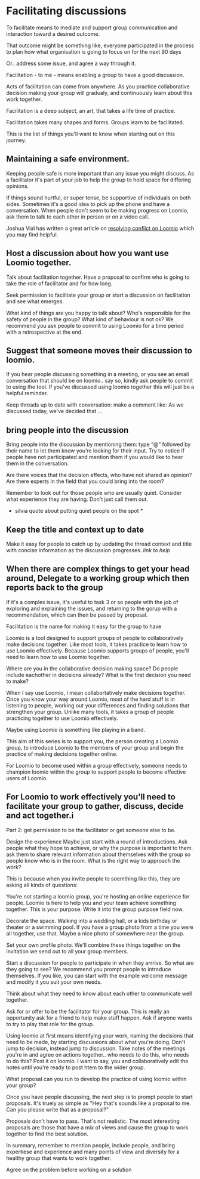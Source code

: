 # Facilitating discussions

To facilitate means to mediate and support group communication and interaction toward a desired outcome.

That outcome might be something like, everyone participated in the process to plan how what organisation is going to focus on for the next 90 days

Or.. address some issue, and agree a way through it.

Facilitation - to me - means enabling a group to have a good discussion.

Acts of facilitation can come from anywhere. As you practice collaborative decision making your group will gradualy, and continuously learn about this work together.

Facilitation is a deep subject, an art, that takes a life time of practice.

Facilitation takes many shapes and forms. Groups learn to be facilitated.

This is the list of things you'll want to know when starting out on this journey.


## Maintaining a safe environment.

Keeping people safe is more important than any issue you might discuss. As a facilitator it's part of your job to help the group to hold space for differing opinions.

If things sound hurtful, or super tense, be supportive of individuals on both sides. Sometimes it's a good idea to pick up the phone and have a conversation. When people don't seem to be making progress on Loomio, ask them to talk to each other in person or on a video call.

Joshua Vial has written a great article on [resolving conflict on Loomio](http://joshuavial.com/loomio-conflict/) which you may find helpful.


## Host a discussion about how you want use Loomio together.
Talk about facilitation together. Have a proposal to confirm who is going to take the role of facilitator and for how long.

Seek permission to facilitate your group or start a discussion on facilitation and see what emerges.

What kind of things are you happy to talk about?
Who's responsible for the safety of people in the group?
What kind of behaviour is not ok?
We recommend you ask people to commit to using Loomio for a time period with a retrospective at the end.

## Suggest that someone moves their discussion to loomio.
If you hear people discussing something in a meeting, or you see an email conversation that should be on loomio.. say so, kindly ask people to commit to using the tool. If you've discussed using loomio together this will just be a helpful reminder.

Keep threads up to date with conversation: make a comment like: As we discussed today, we've decided that ...


## bring people into the discussion
Bring people into the discussion by mentioning them: type “@” followed by their name to let them know you’re looking for their input. Try to notice if people have not participated and mention them if you would like to hear them in the conversation.

Are there voices that the decision effects, who have not shared an opinion?
Are there experts in the field that you could bring into the room?



Remember to look out for those people who are usually quiet. Consider what experience they are having. Don't just call them out.

* silvia quote about putting quiet people on the spot *

## Keep the title and context up to date
Make it easy for people to catch up by updating the thread context and title with concise information as the discussion progresses. *link to help*


## When there are complex things to get your head around, Delegate to a working group which then reports back to the group

If it's a complex issue, it's useful to task 3 or so people with the job of exploring and explaining the issues, and returning to the gorup with a recommendation, which can then be passed by proposal.


Facilitation is the name for making it easy for the group to have

Loomio is a tool designed to support groups of people to collaboratively make decisions together. Like most tools, it takes practice to learn how to use Loomio effectively. Because Loomio supports groups of people, you'll need to learn how to use Loomio together.

Where are you in the collaborative decision making space? Do people include eachother in decisions already?
What is the first decision you need to make?

When I say use Loomio, I mean collabortatively make decisions together. Once you know your way around Loomio, most of the hard stuff is in listening to people, working out your differences and finding solutions that strengthen your group.
Unlike many tools, it takes a group of people practicing together to use Loomio effectively.

Maybe using Loomio is something like playing in a band.

This aim of this series is to support you, the person creating a Loomio group, to introduce Loomio to the members of your group and begin the practice of making decisions together online.

For Loomio to become used within a group effectively, someone needs to champion loomio within the group to support people to become effective users of Loomio.

For Loomio to work effectively you'll need to facilitate your group to gather, discuss, decide and act together.i
---

Part 2: get permission to be the facilitator or get someone else to be.



Design the experience
  Maybe just start with a round of introductions. Ask people what they hope to achieve, or why the purpose is important to them. ask them to share relevant information about themselves with the group so people know who is in the room.
  What is the right way to approach the work?

This is because when you invite people to soemthing like this, they are asking all kinds of questions:

You're not starting a loomio group, you're hosting an online experience for people.
Loomio is here to help you and your team achieve something together.
This is your purpose. Write it into the group purpose field now.

Decorate the space. Walking into a wedding hall, or a kids birthday or theater or a swimming pool.
If you have a group photo from a time you were all together, use that.
Maybe a nice photo of somewhere near the group.

Set your own profile photo. We'll combine these things together on the invitation
we send out to all your group members.

Start a discussion for people to participate in when they arrrive.
So what are they going to see? We recommend you prompt people to introduce themselves.
If you like, you can start with the example welcome message and modify it you
suit your own needs.

Think about what they need to know about each other to communicate
well together.

Ask for or offer to be the facilitator for your group. This is really an opportunity
ask for a friend to help make stuff happen. Ask if anyone wants to try to play that role for the group.

Using loomio at first means identifying your work, naming the decisions that
need to be made, by starting discussions about what you're doing. Don't jump
to decision, instead jump to discussion. Take notes of the meetings you're in and agree on actions together.. who needs to do this, who needs to do this?
Post it on loomio. I want to say, you and collaboratively edit the notes until you're ready to post htem to the wider group.

What proposal can you run to develop the practice of using loomio within your group?

Once you have people discussing, the next step is to prompt people to start proposals. It's truely as simple as "Hey that's sounds like a proposal to me. Can you please write that as a proposal?"

Proposals don't have to pass. That's not realistic. The most interesting proposals are those that have a mix of views and cause the group to work together to find the best solution.

In summary, remember to mention people, include people, and bring expertiese and experience and many points of view and diversity for a healthy group that wants to work together.


Agree on the problem before working on a solution
